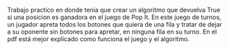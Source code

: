 Trabajo practico en donde tenia que crear un algoritmo que devuelva True si una posicion es ganadora en el juego de Pop It. En este juego de turnos, un jugador apreta todos los botones que quiera de una fila y tratar de dejar a su oponente sin botones para apretar, en ninguna fila en su turno.
En el pdf está mejor explicado como funciona el juego y el algoritmo.
